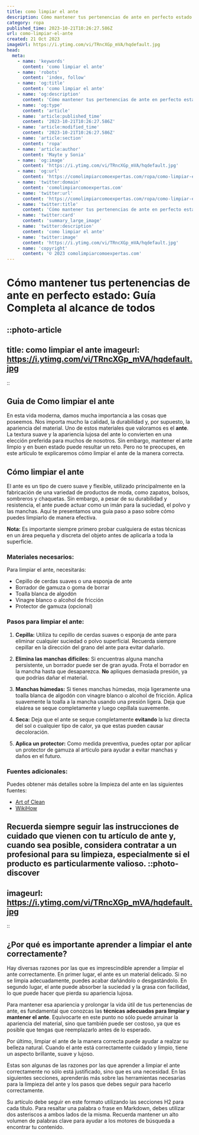 ```yaml
---
title: como limpiar el ante
description: Cómo mantener tus pertenencias de ante en perfecto estado  Guía Completa al alcance de todos
category: ropa
published_time: 2023-10-21T10:26:27.586Z
url: como-limpiar-el-ante
created: 21 Oct 2023
imageUrl: https://i.ytimg.com/vi/TRncXGp_mVA/hqdefault.jpg
head:
  meta:
    - name: 'keywords'
      content: 'como limpiar el ante'
    - name: 'robots'
      content: 'index, follow'
    - name: 'og:title'
      content: 'como limpiar el ante'
    - name: 'og:description'
      content: 'Cómo mantener tus pertenencias de ante en perfecto estado  Guía Completa al alcance de todos'
    - name: 'og:type'
      content: 'article'
    - name: 'article:published_time'
      content: '2023-10-21T10:26:27.586Z'
    - name: 'article:modified_time'
      content: '2023-10-21T10:26:27.586Z'
    - name: 'article:section'
      content: 'ropa'
    - name: 'article:author'
      content: 'Mayte y Sonia'
    - name: 'og:image'
      content: 'https://i.ytimg.com/vi/TRncXGp_mVA/hqdefault.jpg'
    - name: 'og:url'
      content: 'https://comolimpiarcomoexpertas.com/ropa/como-limpiar-el-ante'
    - name: 'twitter:domain'
      content: 'comolimpiarcomoexpertas.com'
    - name: 'twitter:url'
      content: 'https://comolimpiarcomoexpertas.com/ropa/como-limpiar-el-ante'
    - name: 'twitter:title'
      content: 'Cómo mantener tus pertenencias de ante en perfecto estado  Guía Completa al alcance de todos'
    - name: 'twitter:card'
      content: 'summary_large_image'
    - name: 'twitter:description'
      content: 'como limpiar el ante'
    - name: 'twitter:image'
      content: 'https://i.ytimg.com/vi/TRncXGp_mVA/hqdefault.jpg'
    - name: 'copyright'
      content: '© 2023 comolimpiarcomoexpertas.com'
---
```

# Cómo mantener tus pertenencias de ante en perfecto estado: Guía Completa al alcance de todos

::photo-article
---
title: como limpiar el ante
imageurl: https://i.ytimg.com/vi/TRncXGp_mVA/hqdefault.jpg
---
::
## Guia de Como limpiar el ante

En esta vida moderna, damos mucha importancia a las cosas que poseemos. Nos importa mucho la calidad, la durabilidad y, por supuesto, la apariencia del material. Uno de estos materiales que valoramos es el **ante**. La textura suave y la apariencia lujosa del ante lo convierten en una elección preferida para muchos de nosotros. Sin embargo, mantener el ante limpio y en buen estado puede resultar un reto. Pero no te preocupes, en este artículo te explicaremos cómo limpiar el ante de la manera correcta. 

## Cómo limpiar el ante

El ante es un tipo de cuero suave y flexible, utilizado principalmente en la fabricación de una variedad de productos de moda, como zapatos, bolsos, sombreros y chaquetas. Sin embargo, a pesar de su durabilidad y resistencia, el ante puede actuar como un imán para la suciedad, el polvo y las manchas. Aquí te presentamos una guía paso a paso sobre cómo puedes limpiarlo de manera efectiva.

**Nota:** Es importante siempre primero probar cualquiera de estas técnicas en un área pequeña y discreta del objeto antes de aplicarla a toda la superficie.

### Materiales necesarios:

Para limpiar el ante, necesitarás:

- Cepillo de cerdas suaves o una esponja de ante
- Borrador de gamuza o goma de borrar
- Toalla blanca de algodón
- Vinagre blanco o alcohol de fricción
- Protector de gamuza (opcional)

### Pasos para limpiar el ante:

1. **Cepilla:** Utiliza tu cepillo de cerdas suaves o esponja de ante para eliminar cualquier suciedad o polvo superficial. Recuerda siempre cepillar en la dirección del grano del ante para evitar dañarlo.

2. **Elimina las manchas difíciles:** Si encuentras alguna mancha persistente, un borrador puede ser de gran ayuda. Frota el borrador en la mancha hasta que desaparezca. **No** apliques demasiada presión, ya que podrías dañar el material.

3. **Manchas húmedas:** Si tienes manchas húmedas, moja ligeramente una toalla blanca de algodón con vinagre blanco o alcohol de fricción. Aplica suavemente la toalla a la mancha usando una presión ligera. Deja que elaárea se seque completamente y luego cepíllala suavemente.

4. **Seca:** Deja que el ante se seque completamente **evitando** la luz directa del sol o cualquier tipo de calor, ya que estas pueden causar decoloración.

5. **Aplica un protector:** Como medida preventiva, puedes optar por aplicar un protector de gamuza al artículo para ayudar a evitar manchas y daños en el futuro.

### Fuentes adicionales:

Puedes obtener más detalles sobre la limpieza del ante en las siguientes fuentes:

- [Art of Clean](https://www.artofclean.co.uk/2018/07/how-to-clean-suede.html)
- [WikiHow](https://www.wikihow.com/Clean-Suede)

Recuerda siempre seguir las instrucciones de cuidado que vienen con tu artículo de ante y, cuando sea posible, considera contratar a un profesional para su limpieza, especialmente si el producto es particularmente valioso.
::photo-discover
---
imageurl: https://i.ytimg.com/vi/TRncXGp_mVA/hqdefault.jpg
---
::
## ¿Por qué es importante aprender a limpiar el ante correctamente?

Hay diversas razones por las que es imprescindible aprender a limpiar el ante correctamente. En primer lugar, el ante es un material delicado. Si no se limpia adecuadamente, puedes acabar dañándolo o desgastándolo. En segundo lugar, el ante puede absorber la suciedad y la grasa con facilidad, lo que puede hacer que pierda su apariencia lujosa. 

Para mantener esa apariencia y prolongar la vida útil de tus pertenencias de ante, es fundamental que conozcas las **técnicas adecuadas para limpiar y mantener el ante**. Equivocarte en este punto no sólo puede arruinar la apariencia del material, sino que también puede ser costoso, ya que es posible que tengas que reemplazarlo antes de lo esperado.

Por último, limpiar el ante de la manera correcta puede ayudar a realzar su belleza natural. Cuando el ante está correctamente cuidado y limpio, tiene un aspecto brillante, suave y lujoso.

Estas son algunas de las razones por las que aprender a limpiar el ante correctamente no sólo está justificado, sino que es una necesidad. En las siguientes secciones, aprenderás más sobre las herramientas necesarias para la limpieza del ante y los pasos que debes seguir para hacerlo correctamente.

Su artículo debe seguir en este formato utilizando las secciones H2 para cada título. Para resaltar una palabra o frase en Markdown, debes utilizar dos asteriscos a ambos lados de la misma. Recuerda mantener un alto volumen de palabras clave para ayudar a los motores de búsqueda a encontrar tu contenido.